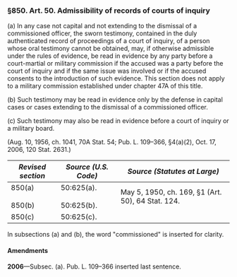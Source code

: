 ### §850. Art. 50. Admissibility of records of courts of inquiry ###

(a) In any case not capital and not extending to the dismissal of a commissioned officer, the sworn testimony, contained in the duly authenticated record of proceedings of a court of inquiry, of a person whose oral testimony cannot be obtained, may, if otherwise admissible under the rules of evidence, be read in evidence by any party before a court-martial or military commission if the accused was a party before the court of inquiry and if the same issue was involved or if the accused consents to the introduction of such evidence. This section does not apply to a military commission established under chapter 47A of this title.

(b) Such testimony may be read in evidence only by the defense in capital cases or cases extending to the dismissal of a commissioned officer.

(c) Such testimony may also be read in evidence before a court of inquiry or a military board.

(Aug. 10, 1956, ch. 1041, 70A Stat. 54; Pub. L. 109–366, §4(a)(2), Oct. 17, 2006, 120 Stat. 2631.)

|  *Revised section*   |     *Source (U.S. Code)*     |          *Source (Statutes at Large)*           |
|----------------------|------------------------------|-------------------------------------------------|
|850(a)<br/><br/>850(b)|50:625(a).<br/><br/>50:625(b).|May 5, 1950, ch. 169, §1 (Art. 50), 64 Stat. 124.|
|        850(c)        |          50:625(c).          |                                                 |

In subsections (a) and (b), the word "commissioned" is inserted for clarity.

#### Amendments ####

**2006**—Subsec. (a). Pub. L. 109–366 inserted last sentence.